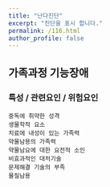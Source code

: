 ```yaml
---
title: "난다진단"
excerpt: "진단을 표시 합니다."
permalink: /116.html
author_profile: false
---
```

## 가족과정 기능장애



### 특성 / 관련요인 / 위험요인

>   

    중독에 취약한 성격
    생물학적 요소
    치료에 내성이 있는 가족력
    약물남용의 가족력
    약물남요에 대한 요전적 소인
    비효과적인 대처기술
    문제해결 기술의 부족
    물질남용
